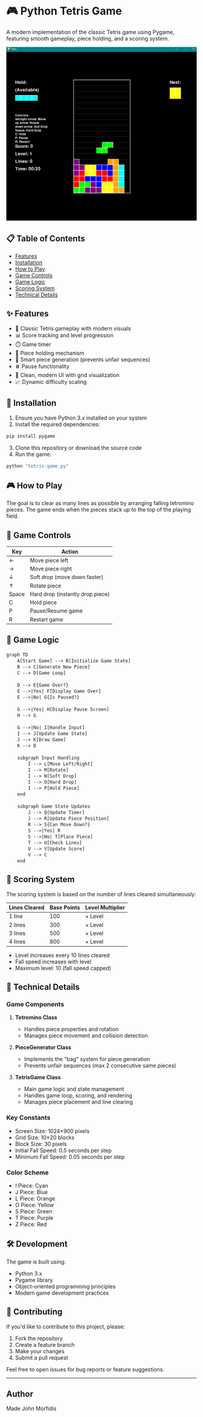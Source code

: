 # 🎮 Python Tetris Game

A modern implementation of the classic Tetris game using Pygame, featuring smooth gameplay, piece holding, and a scoring system.

![Tetris Game Screenshot](tetris.png)

## 📋 Table of Contents
- [Features](#-features)
- [Installation](#-installation)
- [How to Play](#-how-to-play)
- [Game Controls](#-game-controls)
- [Game Logic](#-game-logic)
- [Scoring System](#-scoring-system)
- [Technical Details](#-technical-details)

## ✨ Features
- 🎯 Classic Tetris gameplay with modern visuals
- 📊 Score tracking and level progression
- ⏱️ Game timer
- 💾 Piece holding mechanism
- 🎲 Smart piece generation (prevents unfair sequences)
- ⏸️ Pause functionality
- 🎨 Clean, modern UI with grid visualization
- 📈 Dynamic difficulty scaling

## 🚀 Installation

1. Ensure you have Python 3.x installed on your system
2. Install the required dependencies:
```bash
pip install pygame
```
3. Clone this repository or download the source code
4. Run the game:
```bash
python "tetris-game.py"
```

## 🎮 How to Play

The goal is to clear as many lines as possible by arranging falling tetromino pieces. The game ends when the pieces stack up to the top of the playing field.

## 🎹 Game Controls

| Key | Action |
|-----|--------|
| ← | Move piece left |
| → | Move piece right |
| ↓ | Soft drop (move down faster) |
| ↑ | Rotate piece |
| Space | Hard drop (instantly drop piece) |
| C | Hold piece |
| P | Pause/Resume game |
| R | Restart game |

## 🔄 Game Logic

```mermaid
graph TD
    A[Start Game] --> B[Initialize Game State]
    B --> C[Generate New Piece]
    C --> D[Game Loop]
    
    D --> E{Game Over?}
    E -->|Yes| F[Display Game Over]
    E -->|No| G{Is Paused?}
    
    G -->|Yes| H[Display Pause Screen]
    H --> G
    
    G -->|No| I[Handle Input]
    I --> J[Update Game State]
    J --> K[Draw Game]
    K --> D
    
    subgraph Input Handling
        I --> L[Move Left/Right]
        I --> M[Rotate]
        I --> N[Soft Drop]
        I --> O[Hard Drop]
        I --> P[Hold Piece]
    end
    
    subgraph Game State Updates
        J --> Q[Update Timer]
        J --> R[Update Piece Position]
        R --> S{Can Move Down?}
        S -->|Yes| R
        S -->|No| T[Place Piece]
        T --> U[Check Lines]
        U --> V[Update Score]
        V --> C
    end
```

## 💯 Scoring System

The scoring system is based on the number of lines cleared simultaneously:

| Lines Cleared | Base Points | Level Multiplier |
|---------------|-------------|------------------|
| 1 line | 100 | × Level |
| 2 lines | 300 | × Level |
| 3 lines | 500 | × Level |
| 4 lines | 800 | × Level |

- Level increases every 10 lines cleared
- Fall speed increases with level
- Maximum level: 10 (fall speed capped)

## 🔧 Technical Details

### Game Components

1. **Tetromino Class**
   - Handles piece properties and rotation
   - Manages piece movement and collision detection

2. **PieceGenerator Class**
   - Implements the "bag" system for piece generation
   - Prevents unfair sequences (max 2 consecutive same pieces)

3. **TetrisGame Class**
   - Main game logic and state management
   - Handles game loop, scoring, and rendering
   - Manages piece placement and line clearing

### Key Constants
- Screen Size: 1024×900 pixels
- Grid Size: 10×20 blocks
- Block Size: 30 pixels
- Initial Fall Speed: 0.5 seconds per step
- Minimum Fall Speed: 0.05 seconds per step

### Color Scheme
- I Piece: Cyan
- J Piece: Blue
- L Piece: Orange
- O Piece: Yellow
- S Piece: Green
- T Piece: Purple
- Z Piece: Red

## 🛠️ Development

The game is built using:
- Python 3.x
- Pygame library
- Object-oriented programming principles
- Modern game development practices

## 🤝 Contributing

If you'd like to contribute to this project, please:
1. Fork the repository
2. Create a feature branch
3. Make your changes
4. Submit a pull request

Feel free to open issues for bug reports or feature suggestions.

---
## Author
Made John Morfidis